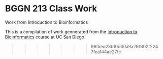 # BGGN 213 Class Work
Work from Introduction to Bioinformatics

This is a compilation of work gennerated from the [Introduction to Bioinformatics](https://bioboot.github.io/bggn213_W19/) course at UC San Diego.
>>>>>>> 98f5ed23b10d30a9a291302f2247fea144ae27fc
